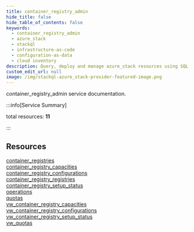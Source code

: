 ```yaml
---
title: container_registry_admin
hide_title: false
hide_table_of_contents: false
keywords:
  - container_registry_admin
  - azure_stack
  - stackql
  - infrastructure-as-code
  - configuration-as-data
  - cloud inventory
description: Query, deploy and manage azure_stack resources using SQL
custom_edit_url: null
image: /img/stackql-azure_stack-provider-featured-image.png
---
```


container_registry_admin service documentation.

:::info[Service Summary]

total resources: __11__  

:::

## Resources
<div class="row">
<div class="providerDocColumn">
<a href="/services/container_registry_admin/container_registries/">container_registries</a><br />
<a href="/services/container_registry_admin/container_registry_capacities/">container_registry_capacities</a><br />
<a href="/services/container_registry_admin/container_registry_configurations/">container_registry_configurations</a><br />
<a href="/services/container_registry_admin/container_registry_registries/">container_registry_registries</a><br />
<a href="/services/container_registry_admin/container_registry_setup_status/">container_registry_setup_status</a><br />
<a href="/services/container_registry_admin/operations/">operations</a>
</div>
<div class="providerDocColumn">
<a href="/services/container_registry_admin/quotas/">quotas</a><br />
<a href="/services/container_registry_admin/vw_container_registry_capacities/">vw_container_registry_capacities</a><br />
<a href="/services/container_registry_admin/vw_container_registry_configurations/">vw_container_registry_configurations</a><br />
<a href="/services/container_registry_admin/vw_container_registry_setup_status/">vw_container_registry_setup_status</a><br />
<a href="/services/container_registry_admin/vw_quotas/">vw_quotas</a>
</div>
</div>